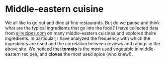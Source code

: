 # Middle-eastern cuisine
We all like to go out and dine at fine restaurants.  But do we pause and think what are the typical ingredients that go into the food?  I have collected data from [allrecipes.com](https://www.allrecipes.com/) on many middle-eastern cuisines and explored theire ingredients.  In particular, I have analyzed the frequency with which the ingredients are used and the correlation between reviews and ratings in the above site.  We noticed that **tomato** is the most used vegetable in middle-eastern recipes, and **cloves** the most used spice (who knew!). 
